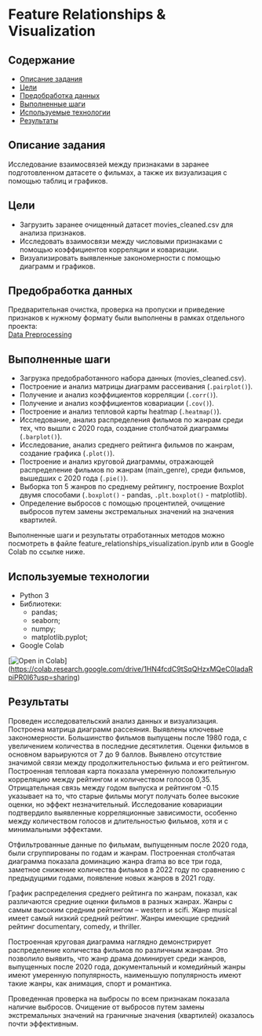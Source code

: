# Feature Relationships & Visualization

## Содержание
- [Описание задания](#описание-задания)
- [Цели](#цели)
- [Предобработка данных](#предобработка-данных)
- [Выполненные шаги](#выполненные-шаги)
- [Используемые технологии](#используемые-технологии)
- [Результаты](#результаты)

## Описание задания
Исследование взаимосвязей между признаками в заранее подготовленном датасете о фильмах, а также их визуализация с помощью таблиц и графиков.

## Цели
- Загрузить заранее очищенный датасет movies_cleaned.csv для анализа признаков.
- Исследовать взаимосвязи между числовыми признаками с помощью коэффициентов корреляции и ковариации.
- Визуализировать выявленные закономерности с помощью диаграмм и графиков.


## Предобработка данных
Предварительная очистка, проверка на пропуски и приведение признаков к нужному формату были выполнены в рамках отдельного проекта:  
[Data Preprocessing](../data_preprocessing)

## Выполненные шаги
- Загрузка предобработанного набора данных (movies_cleaned.csv).
- Построение и анализ матрицы диаграмм рассеивания (`.pairplot()`).
- Получение и анализ коэффициентов корреляции (`.corr()`).
- Получение и анализ коэффициентов ковариации (`.cov()`).
- Построение и анализ тепловой карты heatmap (`.heatmap()`).
- Исследование, анализ распределения фильмов по жанрам среди тех, что вышли с 2020 года, создание столбчатой диаграммы (`.barplot()`).
- Исследование, анализ среднего рейтинга фильмов по жанрам, создание графика (`.plot()`).
- Построение и анализ круговой диаграммы, отражающей распределение фильмов по жанрам (main_genre), среди фильмов, вышедших с 2020 года (`.pie()`).
- Выборка топ 5 жанров по среднему рейтингу, построение Boxplot двумя способами (`.boxplot()` - pandas, `.plt.boxplot()` - matplotlib).
- Определение выбросов с помощью процентилей, очищение выбросов путем замены экстремальных значений на значения квартилей.

Выполненные шаги и результаты отработанных методов можно посмотреть в файле feature_relationships_visualization.ipynb или в Google Colab по ссылке ниже.

## Используемые технологии
- Python 3
- Библиотеки:
  - pandas;
  - seaborn;
  - numpy;
  - matplotlib.pyplot;
- Google Colab

[![Open in Colab](https://colab.research.google.com/assets/colab-badge.svg)]
(https://colab.research.google.com/drive/1HN4fcdC9tSqQHzxMQeC0IadaRpiPR0I6?usp=sharing)

## Результаты
Проведен исследовательский анализ данных и визуализация. Построена матрица диаграмм рассеяния. Выявлены ключевые закономерности. Большинство фильмов выпущены после 1980 года, с увеличением количества в последние десятилетия. Оценки фильмов в основном варьируются от 7 до 9 баллов. Выявлено отсутствие значимой связи между продолжительностью фильма и его рейтингом.
Построенная тепловая карта показала умеренную положительную корреляцию между рейтингом и количеством голосов 0,35. Отрицательная связь между годом выпуска и рейтингом -0.15 указывает на то, что старые фильмы могут получать более высокие оценки, но эффект незначительный. Исследование ковариации подтвердило выявленные корреляционные зависимости, особенно между количеством голосов и длительностью фильмов, хотя и с минимальными эффектами.

Отфильтрованные данные по фильмам, выпущенным после 2020 года, были сгруппированы по годам и жанрам. Построенная столбчатая диаграмма показала доминацию жанра drama во все три года, заметное снижение количества фильмов в 2022 году по сравнению с предыдущими годами, появление новых жанров в 2021 году.

График распределения среднего рейтинга по жанрам, показал, как различаются средние оценки фильмов в разных жанрах. Жанры с самым высоким средним рейтингом – western и scifi. Жанр musical имеет самый низкий средний рейтинг. Жанры имеющие средний рейтинг documentary, comedy, и thriller.

Построенная круговая диаграмма наглядно демонстрирует распределение количества фильмов по различным жанрам. Это позволило выявить, что жанр драма доминирует среди жанров, выпущенных после 2020 года, документальный и комедийный жанры имеют умеренную популярность, наименьшую популярность имеют такие жанры, как анимация, спорт и романтика.

Проведенная проверка на выбросы по всем признакам показала наличие выбросов. Очищение от выбросов путем замены экстремальных значений на граничные значения (квартилей) оказалось почти эффективным.

